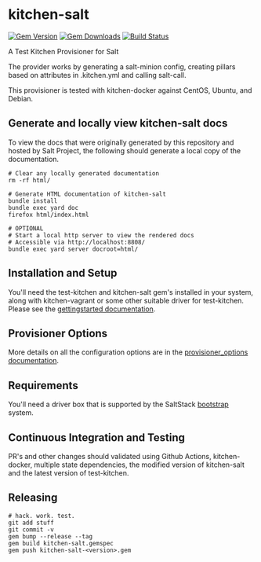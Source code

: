 # kitchen-salt #

[![Gem Version](https://badge.fury.io/rb/kitchen-salt.svg)](https://badge.fury.io/rb/kitchen-salt)
[![Gem Downloads](https://ruby-gem-downloads-badge.herokuapp.com/kitchen-salt?type=total&color=brightgreen)](https://rubygems.org/gems/kitchen-salt)
[![Build Status](https://github.com/saltstack/kitchen-salt/workflows/Tests/badge.svg)](https://github.com/saltstack/kitchen-salt/actions)

A Test Kitchen Provisioner for Salt

The provider works by generating a salt-minion config, creating pillars based on attributes in .kitchen.yml and calling salt-call.

This provisioner is tested with kitchen-docker against CentOS, Ubuntu, and Debian.

## Generate and locally view kitchen-salt docs ##

To view the docs that were originally generated by this repository and hosted by Salt Project, the following should generate a local copy of the documentation.

    # Clear any locally generated documentation
    rm -rf html/

    # Generate HTML documentation of kitchen-salt
    bundle install
    bundle exec yard doc
    firefox html/index.html

    # OPTIONAL
    # Start a local http server to view the rendered docs
    # Accessible via http://localhost:8808/
    bundle exec yard server docroot=html/

## Installation and Setup ##

You'll need the test-kitchen and kitchen-salt gem's installed in your system, along with kitchen-vagrant or some other suitable driver for test-kitchen.  Please see the [gettingstarted documentation](docs/gettingstarted.md).

## Provisioner Options ##

More details on all the configuration options are in the [provisioner_options documentation](docs/provisioner_options.md).

## Requirements ##

You'll need a driver box that is supported by the SaltStack [bootstrap](https://github.com/saltstack/salt-bootstrap) system.

## Continuous Integration and Testing ##

PR's and other changes should validated using Github Actions, kitchen-docker, multiple state dependencies, the modified version of kitchen-salt and the latest version of test-kitchen.

## Releasing ##

    # hack. work. test.
    git add stuff
    git commit -v
    gem bump --release --tag
    gem build kitchen-salt.gemspec
    gem push kitchen-salt-<version>.gem
